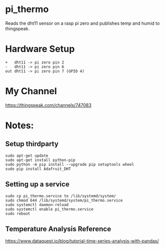 # pi_thermo
Reads the dht11 sensor on a rasp pi zero and publishes temp and humid to thingspeak.

# Hardware Setup
```
+   dht11 -> pi zero pin 2 
-   dht11 -> pi zero pin 6
out dht11 -> pi zero pin 7 (GPIO 4)
```

# My Channel 
https://thingspeak.com/channels/747083

# Notes:

## Setup thirdparty
```
sudo apt-get update
sudo apt-get install python-pip
sudo python -m pip install --upgrade pip setuptools wheel
sudo pip install Adafruit_DHT
```


## Setting up a service
```
sudo cp pi_thermo.service to /lib/systemd/system/
sudo chmod 644 /lib/systemd/system/pi_thermo.service
sudo systemctl daemon-reload
sudo systemctl enable pi_thermo.service
sudo reboot
```

## Temperature Analysis Reference
https://www.dataquest.io/blog/tutorial-time-series-analysis-with-pandas/

